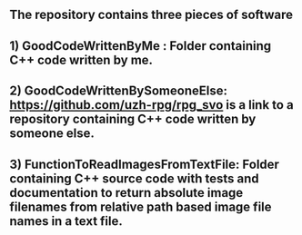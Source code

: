 ## The repository contains three pieces of software
## 1) GoodCodeWrittenByMe : Folder containing C++ code written by me.

## 2) GoodCodeWrittenBySomeoneElse: https://github.com/uzh-rpg/rpg_svo is a link to a repository containing C++ code written by someone else. 

## 3) FunctionToReadImagesFromTextFile: Folder containing C++ source code with tests and documentation to return absolute image filenames from relative path based image file names in a text file. 

